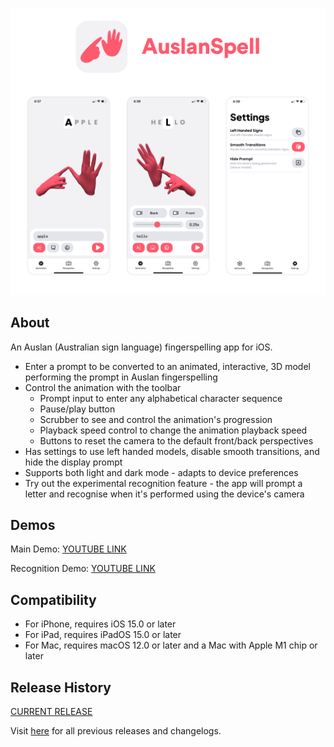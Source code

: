 ![page](Assets/page.png)

## About

An Auslan (Australian sign language) fingerspelling app for iOS.

* Enter a prompt to be converted to an animated, interactive, 3D model performing the prompt in Auslan fingerspelling
* Control the animation with the toolbar
    * Prompt input to enter any alphabetical character sequence
    * Pause/play button
    * Scrubber to see and control the animation's progression
    * Playback speed control to change the animation playback speed
    * Buttons to reset the camera to the default front/back perspectives
* Has settings to use left handed models, disable smooth transitions, and hide the display prompt
* Supports both light and dark mode - adapts to device preferences
* Try out the experimental recognition feature - the app will prompt a letter and recognise when it's performed using the device's camera

## Demos

Main Demo: [YOUTUBE LINK](https://www.youtube.com/watch?v=zVyGCPV9oeI)

Recognition Demo: [YOUTUBE LINK](https://www.youtube.com/watch?v=bfee_p-zAMA)

## Compatibility

* For iPhone, requires iOS 15.0 or later
* For iPad, requires iPadOS 15.0 or later
* For Mac, requires macOS 12.0 or later and a Mac with Apple M1 chip or later

## Release History

[CURRENT RELEASE](https://github.com/Andre-Pham/LimeApp/releases/latest)

Visit [here](https://github.com/Andre-Pham/LimeApp/releases) for all previous releases and changelogs.

